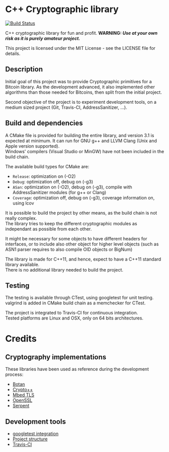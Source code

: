 # C++ Cryptographic library

[![Build Status](https://travis-ci.org/Jonas4420/Crypto.svg?branch=master)](https://travis-ci.org/Jonas4420/Crypto)

C++ cryptographic library for fun and profit.
**WARNING: _Use at your own risk as it is purely amateur project._**

This project is licensed under the MIT License - see the LICENSE file for details.

## Description 
Initial goal of this project was to provide Cryptographic primitives for a Bitcoin library.
As the development advanced, it also implemented other algorithms than those needed for Bitcoins, then split from the initial project.

Second objective of the project is to experiment development tools, on a medium sized project (Git, Travis-CI, AddressSanitizer, ...).

## Build and dependencies

A CMake file is provided for building the entire library, and version 3.1 is expected at minimum.
It can run for GNU g++ and LLVM Clang (Unix and Apple version supported).\
Windows' compilers (Visual Studio or MinGW) have not been included in the build chain.

The available build types for CMake are:
 * `Release`: optimization on (-O2)
 * `Debug`: optimization off, debug on (-g3)
 * `ASan`: optimization on (-O2), debug on (-g3), compile with AddressSanitizer modules (for g++ or Clang)
 * `Coverage`: optimization off, debug on (-g3), coverage information on, using lcov

It is possible to build the project by other means, as the build chain is not really complex.\
The library tries to keep the different cryptographic modules as independant as possible from each other.

It might be necessary for some objects to have different headers for interfaces, or to include also other object for higher level objects (such as ASN1 parser requires to also compile OID objects or BigNum)

The library is made for C++11, and hence, expect to have a C++11 standard library available.\
There is no additional library needed to build the project.

## Testing

The testing is available through CTest, using googletest for unit testing.\
valgrind is added in CMake build chain as a memchecker for CTest.

The project is integrated to Travis-CI for continuous integration.\
Tested platforms are Linux and OSX, only on 64 bits architectures.

# Credits

## Cryptography implementations

These libraries have been used as reference during the development process:
 * [Botan](https://botan.randombit.net)
 * [Crypto++](https://www.cryptopp.com)
 * [Mbed TLS](https://tls.mbed.org)
 * [OpenSSL](https://www.openssl.org)
 * [Serpent](https://www.ii.uib.no/~osvik/serpent/)

## Development tools
 * [googletest integration](https://crascit.com/2015/07/25/cmake-gtest/)
 * [Project structure](https://github.com/codecov/example-cpp11-cmake/)
 * [Travis-CI](https://juan-medina.com/2017/07/01/moderncppci/)
